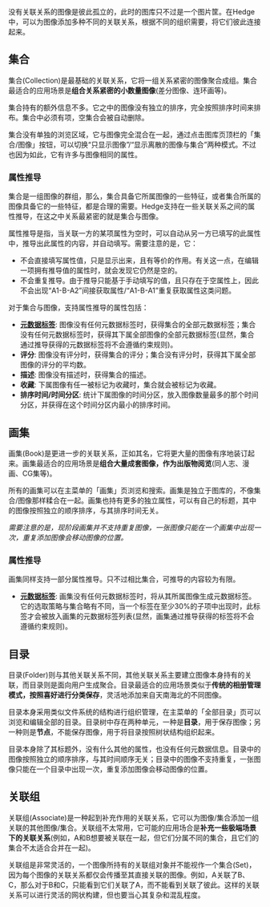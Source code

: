 没有关联关系的图像是彼此孤立的，此时的图库只不过是一个图片筐。在Hedge中，可以为图像添加多种不同的关联关系，根据不同的组织需要，将它们彼此连接起来。

## 集合

集合(Collection)是最基础的关联关系，它将一组关系紧密的图像聚合成组。集合最适合的应用场景是**组合关系紧密的小数量图像**(差分图像、连环画等)。

集合持有的额外信息不多。它之中的图像没有独立的排序，完全按照排序时间来排布。集合中必须有项，空集合会被自动删除。

集合没有单独的浏览区域，它与图像完全混合在一起，通过点击图库页顶栏的「集合/图像」按钮，可以切换“只显示图像”/“显示离散的图像与集合”两种模式。不过也因为如此，它有许多与图像相同的属性。

### 属性推导

集合是一组图像的群组，那么，集合具备它所属图像的一些特征，或者集合所属的图像具备它的一些特征，都是合理的需要。Hedge支持在一些关联关系之间的属性推导，在这之中关系最紧密的就是集合与图像。

属性推导是指，当关联一方的某项属性为空时，可以自动从另一方已填写的此属性中，推导出此属性的内容，并自动填写。需要注意的是，它：
* 不会直接填写属性值，只是显示出来，且有等价的作用。有关这一点，在编辑一项拥有推导值的属性时，就会发现它仍然是空的。
* 不会重复推导。由于推导只能基于手动填写的值，且只存在于空属性上，因此不会出现“A1-B-A2”间接获取属性/“A1-B-A1”重复获取属性这类问题。

对于集合与图像，支持属性推导的属性包括：
* **[元数据标签](#/guide?md=meta-tag)**: 图像没有任何元数据标签时，获得集合的全部元数据标签；集合没有任何元数据标签时，获得其下属全部图像的全部元数据标签(显然，集合通过推导获得的元数据标签将不会遵循约束规则)。
* **评分**: 图像没有评分时，获得集合的评分；集合没有评分时，获得其下属全部图像的评分的平均数。
* **描述**: 图像没有描述时，获得集合的描述。
* **收藏**: 下属图像有任一被标记为收藏时，集合就会被标记为收藏。
* **排序时间/时间分区**: 统计下属图像的时间分区，放入图像数量最多的那个时间分区，并获得在这个时间分区内最小的排序时间。

## 画集

画集(Book)是更进一步的关联关系，正如其名，它将更大量的图像有序地装订起来。画集最适合的应用场景是**组合大量成套图像，作为出版物阅览**(同人志、漫画、CG集等)。

所有的画集可以在主菜单的「画集」页浏览和搜索。画集是独立于图库的，不像集合/图像那样糅合在一起。画集也持有更多的独立属性，可以有自己的标题，其中的图像按照独立的顺序排序，与其排序时间无关。

*需要注意的是，现阶段画集并不支持重复图像，一张图像只能在一个画集中出现一次，重复添加图像会移动图像的位置。*

### 属性推导

画集同样支持一部分属性推导。只不过相比集合，可推导的内容较为有限。
* **[元数据标签](#/guide?md=meta-tag)**: 画集没有任何元数据标签时，将从其所属图像生成元数据标签。它的选取策略与集合略有不同，当一个标签在至少30%的子项中出现时，此标签才会被放入画集的元数据标签列表(显然，画集通过推导获得的标签将不会遵循约束规则)。

## 目录

目录(Folder)则与其他关联关系不同，其他关联关系主要建立图像本身持有的关联，而目录则是面向用户生成聚合。目录最适合的应用场景类似于**传统的相册管理模式，按照喜好进行分类保存**，灵活地添加来自天南海北的不同图像。

目录本身采用类似文件系统的结构进行组织管理，在主菜单的「全部目录」页可以浏览和编辑全部的目录。目录树中存在两种单元，一种是**目录**，用于保存图像；另一种则是**节点**，不能保存图像，用于将目录按照树状结构组织起来。

目录本身除了其标题外，没有什么其他的属性，也没有任何元数据信息。目录中的图像按照独立的顺序排序，与其时间顺序无关；目录中的图像不支持重复，一张图像只能在一个目录中出现一次，重复添加图像会移动图像的位置。

## 关联组

关联组(Associate)是一种起到补充作用的关联关系，它可以为图像/集合添加一组关联的其他图像/集合。关联组不太常用，它可能的应用场合是**补充一些极端场景下的关联关系**(例如，A和B想要被关联在一起，但它们分属不同的集合，且它们的集合不太适合合并在一起)。

关联组是非常灵活的，一个图像所持有的关联组对象并不能视作一个集合(Set)，因为每个图像的关联关系都仅会传播至其直接关联的图像。例如，A关联了B、C，那么对于B和C，只能看到它们关联了A，而不能看到关联了彼此。这样的关联关系可以进行灵活的网状构建，但也要当心其复杂和混乱程度。